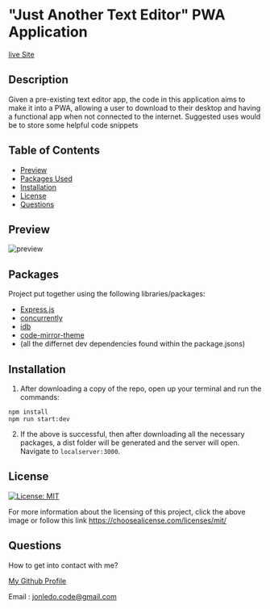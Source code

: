 # "Just Another Text Editor" PWA Application

[live Site](https://pwa-text-editor-2.herokuapp.com/)

## Description
Given a pre-existing text editor app, the code in this application aims to make it into a PWA, allowing a user to download to their desktop and having a functional app when not connected to the internet. Suggested uses would be to store some helpful code snippets

## Table of Contents

- [Preview](#preview)
- [Packages Used](#packages)
- [Installation](#installation)
- [License](#license)
- [Questions](#questions)

## Preview

![preview](./Assets/jate.png)

## Packages

Project put together using the following libraries/packages:

- [Express.js](https://expressjs.com/)
- [concurrently](https://www.npmjs.com/package/concurrently)
- [idb](https://www.npmjs.com/package/idb)
- [code-mirror-theme](https://www.npmjs.com/package/code-mirror-themes)
- (all the differnet dev dependencies found within the package.jsons)

## Installation

1. After downloading a copy of the repo, open up your terminal and run the commands:

```
npm install
npm run start:dev
```

2. If the above is successful, then after downloading all the necessary packages, a dist folder will be generated and the server will open. Navigate to `localserver:3000`. 

## License

 [![License: MIT](https://img.shields.io/badge/License-MIT-yellow.svg)](https://opensource.org/licenses/MIT)

For more information about the licensing of this project, click the above image or follow this link https://choosealicense.com/licenses/mit/

## Questions

How to get into contact with me?

[My Github Profile](https://github.com/Jon-Ledo)

Email : jonledo.code@gmail.com
